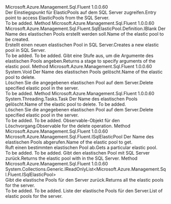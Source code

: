 <Type Name="IElasticPools" FullName="Microsoft.Azure.Management.Sql.Fluent.SqlServer.ElasticPools.IElasticPools">
  <TypeSignature Language="C#" Value="public interface IElasticPools" />
  <TypeSignature Language="ILAsm" Value=".class public interface auto ansi abstract IElasticPools" />
  <TypeSignature Language="DocId" Value="T:Microsoft.Azure.Management.Sql.Fluent.SqlServer.ElasticPools.IElasticPools" />
  <TypeSignature Language="VB.NET" Value="Public Interface IElasticPools" />
  <TypeSignature Language="F#" Value="type IElasticPools = interface" />
  <AssemblyInfo>
    <AssemblyName>Microsoft.Azure.Management.Sql.Fluent</AssemblyName>
    <AssemblyVersion>1.0.0.60</AssemblyVersion>
  </AssemblyInfo>
  <Interfaces />
  <Docs>
    <summary>
            <span data-ttu-id="325e9-101">Der Einstiegspunkt für ElasticPools auf dem SQL Server zugreifen.</span><span class="sxs-lookup"><span data-stu-id="325e9-101">Entry point to access ElasticPools from the SQL Server.</span></span>
            </summary>
    <remarks>To be added.</remarks>
  </Docs>
  <Members>
    <Member MemberName="Define">
      <MemberSignature Language="C#" Value="public Microsoft.Azure.Management.Sql.Fluent.SqlElasticPool.Definition.IBlank Define (string elasticPoolName);" />
      <MemberSignature Language="ILAsm" Value=".method public hidebysig newslot virtual instance class Microsoft.Azure.Management.Sql.Fluent.SqlElasticPool.Definition.IBlank Define(string elasticPoolName) cil managed" />
      <MemberSignature Language="DocId" Value="M:Microsoft.Azure.Management.Sql.Fluent.SqlServer.ElasticPools.IElasticPools.Define(System.String)" />
      <MemberSignature Language="VB.NET" Value="Public Function Define (elasticPoolName As String) As IBlank" />
      <MemberSignature Language="F#" Value="abstract member Define : string -&gt; Microsoft.Azure.Management.Sql.Fluent.SqlElasticPool.Definition.IBlank" Usage="iElasticPools.Define elasticPoolName" />
      <MemberType>Method</MemberType>
      <AssemblyInfo>
        <AssemblyName>Microsoft.Azure.Management.Sql.Fluent</AssemblyName>
        <AssemblyVersion>1.0.0.60</AssemblyVersion>
      </AssemblyInfo>
      <ReturnValue>
        <ReturnType>Microsoft.Azure.Management.Sql.Fluent.SqlElasticPool.Definition.IBlank</ReturnType>
      </ReturnValue>
      <Parameters>
        <Parameter Name="elasticPoolName" Type="System.String" />
      </Parameters>
      <Docs>
        <param name="elasticPoolName"><span data-ttu-id="325e9-102">Der Name des elastischen Pools erstellt werden soll.</span><span class="sxs-lookup"><span data-stu-id="325e9-102">Name of the elastic pool to be created.</span></span></param>
        <summary>
            <span data-ttu-id="325e9-103">Erstellt einen neuen elastischen Pool in SQL Server.</span><span class="sxs-lookup"><span data-stu-id="325e9-103">Creates a new elastic pool in SQL Server.</span></span>
            </summary>
        <returns>To be added.</returns>
        <remarks>To be added.</remarks>
        <return><span data-ttu-id="325e9-104">Gibt eine Stufe aus, um die Argumente des elastischen Pools angeben.</span><span class="sxs-lookup"><span data-stu-id="325e9-104">Returns a stage to specify arguments of the elastic pool.</span></span></return>
      </Docs>
    </Member>
    <Member MemberName="Delete">
      <MemberSignature Language="C#" Value="public void Delete (string elasticPoolName);" />
      <MemberSignature Language="ILAsm" Value=".method public hidebysig newslot virtual instance void Delete(string elasticPoolName) cil managed" />
      <MemberSignature Language="DocId" Value="M:Microsoft.Azure.Management.Sql.Fluent.SqlServer.ElasticPools.IElasticPools.Delete(System.String)" />
      <MemberSignature Language="VB.NET" Value="Public Sub Delete (elasticPoolName As String)" />
      <MemberSignature Language="F#" Value="abstract member Delete : string -&gt; unit" Usage="iElasticPools.Delete elasticPoolName" />
      <MemberType>Method</MemberType>
      <AssemblyInfo>
        <AssemblyName>Microsoft.Azure.Management.Sql.Fluent</AssemblyName>
        <AssemblyVersion>1.0.0.60</AssemblyVersion>
      </AssemblyInfo>
      <ReturnValue>
        <ReturnType>System.Void</ReturnType>
      </ReturnValue>
      <Parameters>
        <Parameter Name="elasticPoolName" Type="System.String" />
      </Parameters>
      <Docs>
        <param name="elasticPoolName"><span data-ttu-id="325e9-105">Der Name des elastischen Pools gelöscht.</span><span class="sxs-lookup"><span data-stu-id="325e9-105">Name of the elastic pool to delete.</span></span></param>
        <summary>
            <span data-ttu-id="325e9-106">Löschen Sie die angegebenen elastischen Pool auf dem Server.</span><span class="sxs-lookup"><span data-stu-id="325e9-106">Delete specified elastic pool in the server.</span></span>
            </summary>
        <remarks>To be added.</remarks>
      </Docs>
    </Member>
    <Member MemberName="DeleteAsync">
      <MemberSignature Language="C#" Value="public System.Threading.Tasks.Task DeleteAsync (string elasticPoolName, System.Threading.CancellationToken cancellationToken = null);" />
      <MemberSignature Language="ILAsm" Value=".method public hidebysig newslot virtual instance class System.Threading.Tasks.Task DeleteAsync(string elasticPoolName, valuetype System.Threading.CancellationToken cancellationToken) cil managed" />
      <MemberSignature Language="DocId" Value="M:Microsoft.Azure.Management.Sql.Fluent.SqlServer.ElasticPools.IElasticPools.DeleteAsync(System.String,System.Threading.CancellationToken)" />
      <MemberSignature Language="F#" Value="abstract member DeleteAsync : string * System.Threading.CancellationToken -&gt; System.Threading.Tasks.Task" Usage="iElasticPools.DeleteAsync (elasticPoolName, cancellationToken)" />
      <MemberType>Method</MemberType>
      <AssemblyInfo>
        <AssemblyName>Microsoft.Azure.Management.Sql.Fluent</AssemblyName>
        <AssemblyVersion>1.0.0.60</AssemblyVersion>
      </AssemblyInfo>
      <ReturnValue>
        <ReturnType>System.Threading.Tasks.Task</ReturnType>
      </ReturnValue>
      <Parameters>
        <Parameter Name="elasticPoolName" Type="System.String" />
        <Parameter Name="cancellationToken" Type="System.Threading.CancellationToken" />
      </Parameters>
      <Docs>
        <param name="elasticPoolName"><span data-ttu-id="325e9-107">Der Name des elastischen Pools gelöscht.</span><span class="sxs-lookup"><span data-stu-id="325e9-107">Name of the elastic pool to delete.</span></span></param>
        <param name="cancellationToken">To be added.</param>
        <summary>
            <span data-ttu-id="325e9-108">Löschen Sie die angegebenen elastischen Pool auf dem Server.</span><span class="sxs-lookup"><span data-stu-id="325e9-108">Delete specified elastic pool in the server.</span></span>
            </summary>
        <returns>To be added.</returns>
        <remarks>To be added.</remarks>
        <return><span data-ttu-id="325e9-109">Observable-Objekt für den Löschvorgang.</span><span class="sxs-lookup"><span data-stu-id="325e9-109">Observable for the delete operation.</span></span></return>
      </Docs>
    </Member>
    <Member MemberName="Get">
      <MemberSignature Language="C#" Value="public Microsoft.Azure.Management.Sql.Fluent.ISqlElasticPool Get (string elasticPoolName);" />
      <MemberSignature Language="ILAsm" Value=".method public hidebysig newslot virtual instance class Microsoft.Azure.Management.Sql.Fluent.ISqlElasticPool Get(string elasticPoolName) cil managed" />
      <MemberSignature Language="DocId" Value="M:Microsoft.Azure.Management.Sql.Fluent.SqlServer.ElasticPools.IElasticPools.Get(System.String)" />
      <MemberSignature Language="VB.NET" Value="Public Function Get (elasticPoolName As String) As ISqlElasticPool" />
      <MemberSignature Language="F#" Value="abstract member Get : string -&gt; Microsoft.Azure.Management.Sql.Fluent.ISqlElasticPool" Usage="iElasticPools.Get elasticPoolName" />
      <MemberType>Method</MemberType>
      <AssemblyInfo>
        <AssemblyName>Microsoft.Azure.Management.Sql.Fluent</AssemblyName>
        <AssemblyVersion>1.0.0.60</AssemblyVersion>
      </AssemblyInfo>
      <ReturnValue>
        <ReturnType>Microsoft.Azure.Management.Sql.Fluent.ISqlElasticPool</ReturnType>
      </ReturnValue>
      <Parameters>
        <Parameter Name="elasticPoolName" Type="System.String" />
      </Parameters>
      <Docs>
        <param name="elasticPoolName"><span data-ttu-id="325e9-110">Der Name des elastischen Pools abgerufen.</span><span class="sxs-lookup"><span data-stu-id="325e9-110">Name of the elastic pool to get.</span></span></param>
        <summary>
            <span data-ttu-id="325e9-111">Ruft einen bestimmten elastischen Pool ab.</span><span class="sxs-lookup"><span data-stu-id="325e9-111">Gets a particular elastic pool.</span></span>
            </summary>
        <returns>To be added.</returns>
        <remarks>To be added.</remarks>
        <return><span data-ttu-id="325e9-112">Gibt den elastischen Pool mit SQL Server zurück.</span><span class="sxs-lookup"><span data-stu-id="325e9-112">Returns the elastic pool with in the SQL Server.</span></span></return>
      </Docs>
    </Member>
    <Member MemberName="List">
      <MemberSignature Language="C#" Value="public System.Collections.Generic.IReadOnlyList&lt;Microsoft.Azure.Management.Sql.Fluent.ISqlElasticPool&gt; List ();" />
      <MemberSignature Language="ILAsm" Value=".method public hidebysig newslot virtual instance class System.Collections.Generic.IReadOnlyList`1&lt;class Microsoft.Azure.Management.Sql.Fluent.ISqlElasticPool&gt; List() cil managed" />
      <MemberSignature Language="DocId" Value="M:Microsoft.Azure.Management.Sql.Fluent.SqlServer.ElasticPools.IElasticPools.List" />
      <MemberSignature Language="VB.NET" Value="Public Function List () As IReadOnlyList(Of ISqlElasticPool)" />
      <MemberSignature Language="F#" Value="abstract member List : unit -&gt; System.Collections.Generic.IReadOnlyList&lt;Microsoft.Azure.Management.Sql.Fluent.ISqlElasticPool&gt;" Usage="iElasticPools.List " />
      <MemberType>Method</MemberType>
      <AssemblyInfo>
        <AssemblyName>Microsoft.Azure.Management.Sql.Fluent</AssemblyName>
        <AssemblyVersion>1.0.0.60</AssemblyVersion>
      </AssemblyInfo>
      <ReturnValue>
        <ReturnType>System.Collections.Generic.IReadOnlyList&lt;Microsoft.Azure.Management.Sql.Fluent.ISqlElasticPool&gt;</ReturnType>
      </ReturnValue>
      <Parameters />
      <Docs>
        <summary>
            <span data-ttu-id="325e9-113">Gibt die elastische Pools für den Server zurück.</span><span class="sxs-lookup"><span data-stu-id="325e9-113">Returns all the elastic pools for the server.</span></span>
            </summary>
        <returns>To be added.</returns>
        <remarks>To be added.</remarks>
        <return><span data-ttu-id="325e9-114">Liste der elastische Pools für den Server.</span><span class="sxs-lookup"><span data-stu-id="325e9-114">List of elastic pools for the server.</span></span></return>
      </Docs>
    </Member>
  </Members>
</Type>